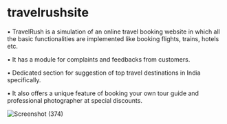 # travelrushsite
•	TravelRush is a simulation of an online travel booking website in which all the basic functionalities are implemented like booking flights, trains, hotels etc.

•	It  has a module for complaints and feedbacks from customers.

•	 Dedicated section for suggestion of top travel destinations in India specifically.

•	It also offers a unique feature of booking your own tour guide and professional
photographer at special discounts.

![Screenshot (374)](https://user-images.githubusercontent.com/60663075/93288137-d4102780-f7f8-11ea-920e-b91021f46b82.png)

